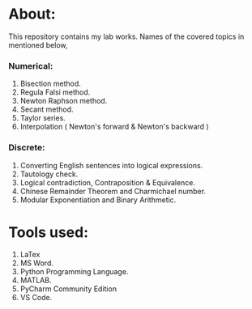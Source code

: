 # About:
This repository contains my lab works. Names of the covered topics in mentioned below,
### Numerical:
1. Bisection method.
2. Regula Falsi method.
3. Newton Raphson method.
4. Secant method.
5. Taylor series.
6. Interpolation ( Newton's forward & Newton's backward )

### Discrete:
1. Converting English sentences into logical expressions.
2. Tautology check.
3. Logical contradiction, Contraposition & Equivalence.
4. Chinese Remainder Theorem and Charmichael number.
5. Modular Exponentiation and Binary Arithmetic.

# Tools used:
1. LaTex
2. MS Word.
3. Python Programming Language.
4. MATLAB.
5. PyCharm Community Edition
6. VS Code.
